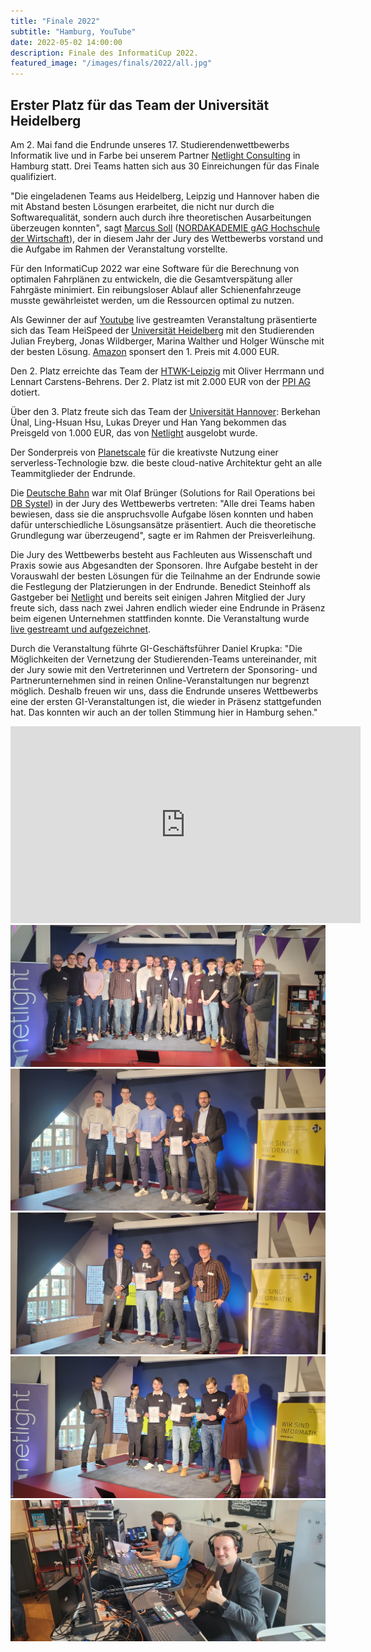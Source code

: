 ```yaml
---
title: "Finale 2022"
subtitle: "Hamburg, YouTube"
date: 2022-05-02 14:00:00
description: Finale des InformatiCup 2022.
featured_image: "/images/finals/2022/all.jpg"
---
```


## Erster Platz für das Team der Universität Heidelberg

Am 2. Mai fand die Endrunde unseres 17. Studierendenwettbewerbs Informatik live und in Farbe bei unserem Partner [Netlight Consulting](https://www.netlight.com/) in Hamburg statt. Drei Teams hatten sich aus 30 Einreichungen für das Finale qualifiziert.

"Die eingeladenen Teams aus Heidelberg, Leipzig und Hannover haben die mit Abstand besten Lösungen erarbeitet, die nicht nur durch die Softwarequalität, sondern auch durch ihre theoretischen Ausarbeitungen überzeugen konnten", sagt [Marcus Soll](https://msoll.de/) ([NORDAKADEMIE gAG Hochschule der Wirtschaft](https://www.nordakademie.de/)), der in diesem Jahr der Jury des Wettbewerbs vorstand und die Aufgabe im Rahmen der Veranstaltung vorstellte.

Für den InformatiCup 2022 war eine Software für die Berechnung von optimalen Fahrplänen zu entwickeln, die die Gesamtverspätung aller Fahrgäste minimiert. Ein reibungsloser Ablauf aller Schienenfahrzeuge musste gewährleistet werden, um die Ressourcen optimal zu nutzen.

Als Gewinner der auf [Youtube](https://www.youtube.com/watch?v=NQo3vsxye2c) live gestreamten Veranstaltung präsentierte sich das Team HeiSpeed der [Universität Heidelberg](http://uni-heidelberg.de/) mit den Studierenden Julian Freyberg, Jonas Wildberger, Marina Walther und Holger Wünsche mit der besten Lösung. [Amazon](https://amazon.jobs/) sponsert den 1. Preis mit 4.000 EUR.

Den 2. Platz erreichte das Team der [HTWK-Leipzig](https://www.htwk-leipzig.de/) mit Oliver Herrmann und Lennart Carstens-Behrens. Der 2. Platz ist mit 2.000 EUR von der [PPI AG](http://www.ppi.de/) dotiert.

Über den 3. Platz freute sich das Team der [Universität Hannover](https://www.uni-hannover.de/): Berkehan Ünal, Ling-Hsuan Hsu, Lukas Dreyer und Han Yang bekommen das Preisgeld von 1.000 EUR, das von [Netlight](https://www.netlight.com/) ausgelobt wurde.

Der Sonderpreis von [Planetscale](https://planetscale.com/) für die kreativste Nutzung einer serverless-Technologie bzw. die beste cloud-native Architektur geht an alle Teammitglieder der Endrunde.

Die [Deutsche Bahn](https://www.deutschebahn.com/) war mit Olaf Brünger (Solutions for Rail Operations bei [DB Systel](https://www.dbsystel.de/dbsystel)) in der Jury des Wettbewerbs vertreten: "Alle drei Teams haben bewiesen, dass sie die anspruchsvolle Aufgabe lösen konnten und haben dafür unterschiedliche Lösungsansätze präsentiert. Auch die theoretische Grundlegung war überzeugend", sagte er im Rahmen der Preisverleihung.

Die Jury des Wettbewerbs besteht aus Fachleuten aus Wissenschaft und Praxis sowie aus Abgesandten der Sponsoren. Ihre Aufgabe besteht in der Vorauswahl der besten Lösungen für die Teilnahme an der Endrunde sowie die Festlegung der Platzierungen in der Endrunde. Benedict Steinhoff als Gastgeber bei [Netlight](https://www.netlight.com/) und bereits seit einigen Jahren Mitglied der Jury freute sich, dass nach zwei Jahren endlich wieder eine Endrunde in Präsenz beim eigenen Unternehmen stattfinden konnte. Die Veranstaltung wurde [live gestreamt und aufgezeichnet](https://www.youtube.com/watch?v=NQo3vsxye2c).

Durch die Veranstaltung führte GI-Geschäftsführer Daniel Krupka: "Die Möglichkeiten der Vernetzung der Studierenden-Teams untereinander, mit der Jury sowie mit den Vertreterinnen und Vertretern der Sponsoring- und Partnerunternehmen sind in reinen Online-Veranstaltungen nur begrenzt möglich. Deshalb freuen wir uns, dass die Endrunde unseres Wettbewerbs eine der ersten GI-Veranstaltungen ist, die wieder in Präsenz stattgefunden hat. Das konnten wir auch an der tollen Stimmung hier in Hamburg sehen."

<iframe width="560" height="315" src="https://www.youtube.com/embed/NQo3vsxye2c" title="YouTube video player" frameborder="0" allow="accelerometer; autoplay; clipboard-write; encrypted-media; gyroscope; picture-in-picture" allowfullscreen></iframe>

<div class="gallery" data-columns="1">
	<img src="/images/finals/2022/all.jpg">
    <img src="/images/finals/2022/1.jpg">
    <img src="/images/finals/2022/2.jpg">
    <img src="/images/finals/2022/3.jpg">
    <img src="/images/finals/2022/producers.jpg">
</div>
